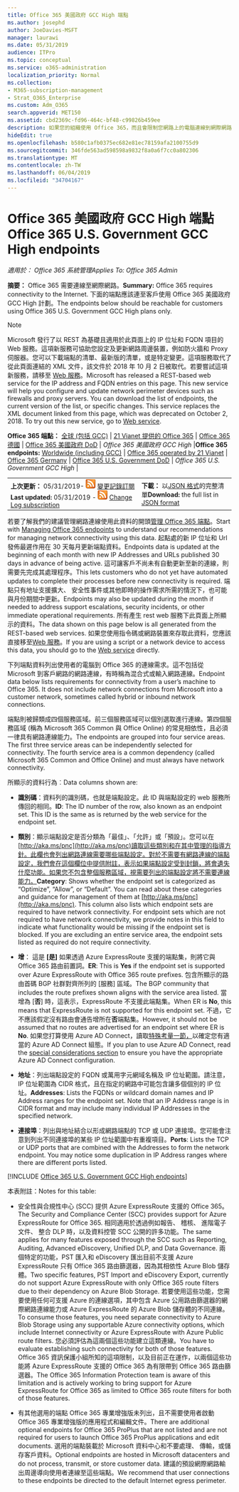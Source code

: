 ```yaml
---
title: Office 365 美國政府 GCC High 端點
ms.author: josephd
author: JoeDavies-MSFT
manager: laurawi
ms.date: 05/31/2019
audience: ITPro
ms.topic: conceptual
ms.service: o365-administration
localization_priority: Normal
ms.collection:
- M365-subscription-management
- Strat_O365_Enterprise
ms.custom: Adm_O365
search.appverid: MET150
ms.assetid: cbd2369c-fd96-464c-bf48-c99826b459ee
description: 如果您的組織使用 Office 365，而且會限制您網路上的電腦連線到網際網路，以下您會發現的端點 （Fqdn、 連接埠、 Url、 IPv4 和 IPv6 位址範圍），您應該在包含連出允許清單，以確保您電腦可以順利使用 Office 365。
hideEdit: true
ms.openlocfilehash: b580c1afb0375ec682e81ec78159afa2100755d9
ms.sourcegitcommit: 346fde563ad598598a9832f8a0a6f7cc0a802306
ms.translationtype: MT
ms.contentlocale: zh-TW
ms.lasthandoff: 06/04/2019
ms.locfileid: "34704167"
---
```

# <a name="office-365-us-government-gcc-high-endpoints"></a><span data-ttu-id="c7f66-103">Office 365 美國政府 GCC High 端點</span><span class="sxs-lookup"><span data-stu-id="c7f66-103">Office 365 U.S. Government GCC High endpoints</span></span>

 <span data-ttu-id="c7f66-104">*適用於： Office 365 系統管理*</span><span class="sxs-lookup"><span data-stu-id="c7f66-104">*Applies To: Office 365 Admin*</span></span>

<span data-ttu-id="c7f66-105">**摘要：** Office 365 需要連線至網際網路。</span><span class="sxs-lookup"><span data-stu-id="c7f66-105">**Summary:** Office 365 requires connectivity to the Internet.</span></span> <span data-ttu-id="c7f66-106">下面的端點應該連至客戶使用 Office 365 美國政府 GCC High 計劃。</span><span class="sxs-lookup"><span data-stu-id="c7f66-106">The endpoints below should be reachable for customers using Office 365 U.S. Government GCC High plans only.</span></span>
  
> [!NOTE]
> <span data-ttu-id="c7f66-p102">Microsoft 發行了以 REST 為基礎且適用於此頁面上的 IP 位址和 FQDN 項目的 Web 服務。這項新服務可協助您設定及更新網路周邊裝置，例如防火牆和 Proxy 伺服器。您可以下載端點的清單、最新版的清單，或是特定變更。這項服務取代了從此頁面連結的 XML 文件，該文件於 2018 年 10 月 2 日被取代。若要嘗試這項新服務，請移至 [Web 服務](office-365-ip-web-service.md)。</span><span class="sxs-lookup"><span data-stu-id="c7f66-p102">Microsoft has released a REST-based web service for the IP address and FQDN entries on this page. This new service will help you configure and update network perimeter devices such as firewalls and proxy servers. You can download the list of endpoints, the current version of the list, or specific changes. This service replaces the XML document linked from this page, which was deprecated on October 2, 2018. To try out this new service, go to [Web service](office-365-ip-web-service.md).</span></span>
  
 <span data-ttu-id="c7f66-112">**Office 365 端點：** [全球 (包括 GCC)](urls-and-ip-address-ranges.md) | [21 Vianet 提供的 Office 365](urls-and-ip-address-ranges-21vianet.md)  | [Office 365 德國](office-365-germany-endpoints.md)  |  [Office 365 美國政府 DoD](office-365-u-s-government-dod-endpoints.md) | *Office 365 美國政府 GCC High* |</span><span class="sxs-lookup"><span data-stu-id="c7f66-112">**Office 365 endpoints:** [Worldwide (including GCC)](urls-and-ip-address-ranges.md) | [Office 365 operated by 21 Vianet](urls-and-ip-address-ranges-21vianet.md)  | [Office 365 Germany](office-365-germany-endpoints.md)  | [Office 365 U.S. Government DoD](office-365-u-s-government-dod-endpoints.md) | *Office 365 U.S. Government GCC High* |</span></span>
  
|||
|:-----|:-----|
|<span data-ttu-id="c7f66-113">**上次更新：** 05/31/2019- ![RSS](media/5dc6bb29-25db-4f44-9580-77c735492c4b.png) [變更記錄訂閱](https://endpoints.office.com/version/USGOVGCCHigh?allversions=true&format=rss&clientrequestid=b10c5ed1-bad1-445f-b386-b919946339a7)</span><span class="sxs-lookup"><span data-stu-id="c7f66-113">**Last updated:** 05/31/2019 - ![RSS](media/5dc6bb29-25db-4f44-9580-77c735492c4b.png) [Change Log subscription](https://endpoints.office.com/version/USGOVGCCHigh?allversions=true&format=rss&clientrequestid=b10c5ed1-bad1-445f-b386-b919946339a7)</span></span> <br/> |<span data-ttu-id="c7f66-114">**下載：** 以[JSON 格式](https://endpoints.office.com/endpoints/USGOVGCCHigh?clientrequestid=b10c5ed1-bad1-445f-b386-b919946339a7)的完整清單</span><span class="sxs-lookup"><span data-stu-id="c7f66-114">**Download:** the full list in [JSON format](https://endpoints.office.com/endpoints/USGOVGCCHigh?clientrequestid=b10c5ed1-bad1-445f-b386-b919946339a7)</span></span> <br/> |
   
 <span data-ttu-id="c7f66-115">若要了解我們的建議管理網路連線使用此資料的開頭[管理 Office 365 端點](managing-office-365-endpoints.md)。</span><span class="sxs-lookup"><span data-stu-id="c7f66-115">Start with [Managing Office 365 endpoints](managing-office-365-endpoints.md) to understand our recommendations for managing network connectivity using this data.</span></span> <span data-ttu-id="c7f66-116">起點處的新 IP 位址和 Url 發佈最遲作用在 30 天每月更新端點資料。</span><span class="sxs-lookup"><span data-stu-id="c7f66-116">Endpoints data is updated at the beginning of each month with new IP Addresses and URLs published 30 days in advance of being active.</span></span> <span data-ttu-id="c7f66-117">這可讓客戶不尚未有自動更新至新的連線，則需要先完成其處理程序。</span><span class="sxs-lookup"><span data-stu-id="c7f66-117">This lets customers who do not yet have automated updates to complete their processes before new connectivity is required.</span></span> <span data-ttu-id="c7f66-118">端點只有地址支援擴大、 安全性事件或其他即時的操作需求所需的情況下，也可能與月份期間中更新。</span><span class="sxs-lookup"><span data-stu-id="c7f66-118">Endpoints may also be updated during the month if needed to address support escalations, security incidents, or other immediate operational requirements.</span></span> <span data-ttu-id="c7f66-119">所有產生 rest web 服務下此頁面上所顯示的資料。</span><span class="sxs-lookup"><span data-stu-id="c7f66-119">The data shown on this page below is all generated from the REST-based web services.</span></span> <span data-ttu-id="c7f66-120">如果您使用指令碼或網路裝置來存取此資料，您應該直接移至[Web 服務](office-365-ip-web-service.md)。</span><span class="sxs-lookup"><span data-stu-id="c7f66-120">If you are using a script or a network device to access this data, you should go to the [Web service](office-365-ip-web-service.md) directly.</span></span>

<span data-ttu-id="c7f66-p104">下列端點資料列出使用者的電腦到 Office 365 的連線需求。這不包括從 Microsoft 到客戶網路的網路連線，有時稱為混合式或輸入網路連線。</span><span class="sxs-lookup"><span data-stu-id="c7f66-p104">Endpoint data below lists requirements for connectivity from a user’s machine to Office 365. It does not include network connections from Microsoft into a customer network, sometimes called hybrid or inbound network connections.</span></span>

<span data-ttu-id="c7f66-p105">端點則被歸類成四個服務區域。前三個服務區域可以個別選取進行連線。第四個服務區域 (稱為 Microsoft 365 Common 與 Office Online) 的常見相依性，且必須一律具有網路連線能力。</span><span class="sxs-lookup"><span data-stu-id="c7f66-p105">The endpoints are grouped into four service areas. The first three service areas can be independently selected for connectivity. The fourth service area is a common dependency (called Microsoft 365 Common and Office Online) and must always have network connectivity.</span></span>

<span data-ttu-id="c7f66-126">所顯示的資料行為︰</span><span class="sxs-lookup"><span data-stu-id="c7f66-126">Data columns shown are:</span></span>

- <span data-ttu-id="c7f66-p106">**識別碼**：資料列的識別碼，也就是端點設定。此 ID 與端點設定的 web 服務所傳回的相同。</span><span class="sxs-lookup"><span data-stu-id="c7f66-p106">**ID**: The ID number of the row, also known as an endpoint set. This ID is the same as is returned by the web service for the endpoint set.</span></span>

- <span data-ttu-id="c7f66-p107">**類別**：顯示端點設定是否分類為「最佳」、「允許」或「預設」。您可以在[http://aka.ms/pnc](http://aka.ms/pnc)讀取這些類別和在其中管理的指導方針。此欄也會列出網路連線需要哪些端點設定。對於不需要有網路連線的端點設定，我們會在這個欄位中提供附註，表示如果端點設定受到封鎖，將會遺失什麼功能。如果您不包含整個服務區域，視需要列出的端點設定將不需要連線能力。</span><span class="sxs-lookup"><span data-stu-id="c7f66-p107">**Category**: Shows whether the endpoint set is categorized as “Optimize”, “Allow”, or “Default”. You can read about these categories and guidance for management of them at [http://aka.ms/pnc](http://aka.ms/pnc). This column also lists which endpoint sets are required to have network connectivity. For endpoint sets which are not required to have network connectivity, we provide notes in this field to indicate what functionality would be missing if the endpoint set is blocked. If you are excluding an entire service area, the endpoint sets listed as required do not require connectivity.</span></span>

- <span data-ttu-id="c7f66-134">**增**： 這是 **[是]** 如果透過 Azure ExpressRoute 支援的端點集，則將它與 Office 365 路由前置詞。</span><span class="sxs-lookup"><span data-stu-id="c7f66-134">**ER**: This is **Yes** if the endpoint set is supported over Azure ExpressRoute with Office 365 route prefixes.</span></span> <span data-ttu-id="c7f66-135">包含所顯示的路由首碼 BGP 社群對齊所列的 [服務] 區域。</span><span class="sxs-lookup"><span data-stu-id="c7f66-135">The BGP community that includes the route prefixes shown aligns with the service area listed.</span></span> <span data-ttu-id="c7f66-136">當增為 [**否**] 時，這表示，ExpressRoute 不支援此端點集。</span><span class="sxs-lookup"><span data-stu-id="c7f66-136">When ER is **No**, this means that ExpressRoute is not supported for this endpoint set.</span></span> <span data-ttu-id="c7f66-137">不過，它不應該假定沒有路由會通告增所在**否**端點集。</span><span class="sxs-lookup"><span data-stu-id="c7f66-137">However, it should not be assumed that no routes are advertised for an endpoint set where ER is **No**.</span></span> <span data-ttu-id="c7f66-138">如果您打算使用 Azure AD Connect，讀取[特殊考量一節，](https://docs.microsoft.com/azure/active-directory/connect/active-directory-AADconnect-instances#microsoft-azure-government-cloud)以確定您有適當的 Azure AD Connect 組態。</span><span class="sxs-lookup"><span data-stu-id="c7f66-138">If you plan to use Azure AD Connect, read the [special considerations section](https://docs.microsoft.com/azure/active-directory/connect/active-directory-AADconnect-instances#microsoft-azure-government-cloud) to ensure you have the appropriate Azure AD Connect configuration.</span></span>

- <span data-ttu-id="c7f66-p109">**地址**：列出端點設定的 FQDN 或萬用字元網域名稱及 IP 位址範圍。請注意，IP 位址範圍為 CIDR 格式，且在指定的網路中可能包含讓多個個別的 IP 位址。</span><span class="sxs-lookup"><span data-stu-id="c7f66-p109">**Addresses**: Lists the FQDNs or wildcard domain names and IP Address ranges for the endpoint set. Note that an IP Address range is in CIDR format and may include many individual IP Addresses in the specified network.</span></span>
 
- <span data-ttu-id="c7f66-p110">**連接埠**：列出與地址結合以形成網路端點的 TCP 或 UDP 連接埠。您可能會注意到列出不同連接埠的某些 IP 位址範圍中有重複項目。</span><span class="sxs-lookup"><span data-stu-id="c7f66-p110">**Ports**: Lists the TCP or UDP ports that are combined with the Addresses to form the network endpoint. You may notice some duplication in IP Address ranges where there are different ports listed.</span></span>
 
[!INCLUDE [Office 365 U.S. Government GCC High endpoints](./includes/office-365-u.s.-government-gcc-high-endpoints.md)]

<span data-ttu-id="c7f66-143">本表附註：</span><span class="sxs-lookup"><span data-stu-id="c7f66-143">Notes for this table:</span></span>

- <span data-ttu-id="c7f66-144">安全性與合規性中心 (SCC) 提供 Azure ExpressRoute 支援的 Office 365。</span><span class="sxs-lookup"><span data-stu-id="c7f66-144">The Security and Compliance Center (SCC) provides support for Azure ExpressRoute for Office 365.</span></span> <span data-ttu-id="c7f66-145">相同適用於透過例如報告、 稽核、 進階電子文件、 整合 DLP 時，以及資料控管 SCC 公開的許多功能。</span><span class="sxs-lookup"><span data-stu-id="c7f66-145">The same applies for many features exposed through the SCC such as Reporting, Auditing, Advanced eDiscovery, Unified DLP, and Data Governance.</span></span> <span data-ttu-id="c7f66-146">兩個特定的功能，PST 匯入和 eDiscovery 匯出目前不支援 Azure ExpressRoute 只有 Office 365 路由篩選器，因為其相依性 Azure Blob 儲存體。</span><span class="sxs-lookup"><span data-stu-id="c7f66-146">Two specific features, PST Import and eDiscovery Export, currently do not support Azure ExpressRoute with only Office 365 route filters due to their dependency on Azure Blob Storage.</span></span> <span data-ttu-id="c7f66-147">若要使用這些功能，您需要使用任何可支援 Azure 的連線選項，其中包含 Azure 公用路由篩選器的網際網路連線能力或 Azure ExpressRoute 的 Azure Blob 儲存體的不同連線。</span><span class="sxs-lookup"><span data-stu-id="c7f66-147">To consume those features, you need separate connectivity to Azure Blob Storage using any supportable Azure connectivity options, which include Internet connectivity or Azure ExpressRoute with Azure Public route filters.</span></span> <span data-ttu-id="c7f66-148">您必須評估為這兩個這些功能建立這類連線。</span><span class="sxs-lookup"><span data-stu-id="c7f66-148">You have to evaluate establishing such connectivity for both of those features.</span></span> <span data-ttu-id="c7f66-149">Office 365 資訊保護小組所知的這項限制，以及目前正在運作，以兩個這些功能將 Azure ExpressRoute 支援的 Office 365 為有限帶到 Office 365 路由篩選器。</span><span class="sxs-lookup"><span data-stu-id="c7f66-149">The Office 365 Information Protection team is aware of this limitation and is actively working to bring support for Azure ExpressRoute for Office 365 as limited to Office 365 route filters for both of those features.</span></span>

- <span data-ttu-id="c7f66-150">有其他選用的端點 Office 365 專業增強版未列出，且不需要使用者啟動 Office 365 專業增強版的應用程式和編輯文件。</span><span class="sxs-lookup"><span data-stu-id="c7f66-150">There are additional optional endpoints for Office 365 ProPlus that are not listed and are not required for users to launch Office 365 ProPlus applications and edit documents.</span></span> <span data-ttu-id="c7f66-151">選用的端點裝載於 Microsoft 資料中心和不要處理、 傳輸，或儲存客戶資料。</span><span class="sxs-lookup"><span data-stu-id="c7f66-151">Optional endpoints are hosted in Microsoft datacenters and do not process, transmit, or store customer data.</span></span> <span data-ttu-id="c7f66-152">建議的預設網際網路輸出周邊導向使用者連線至這些端點。</span><span class="sxs-lookup"><span data-stu-id="c7f66-152">We recommend that user connections to these endpoints be directed to the default Internet egress perimeter.</span></span>

